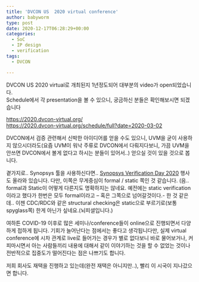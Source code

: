 ```yaml
---
title: 'DVCON US  2020 virtual conference'
author: babyworm
type: post
date: 2020-12-17T06:28:29+00:00
categories:
  - SoC
  - IP design
  - verification
tags:
  - DVCON

---
```

DVCON US 2020 virtual로 개최된지 1년정도되어 대부분의 video가 open되었습니다.<br>
Schedule에서 각 presentation을 볼 수 있으니, 궁금하신 분들은 확인해보시면 되겠습니다 

<https://2020.dvcon-virtual.org/><br>
<https://2020.dvcon-virtual.org/schedule/full?date=2020-03-02>

DVCON에서 검증 관련해서 신박한 아이디어를 얻을 수도 있으니, UVM을 굳이 사용하지 않으시더라도(요즘 UVM이 워낙 주류로 DVCON에서 다뤄지다보니, 가끔 UVM을 안쓰면 DVCON에서 볼게 없다고 하시는 분들이 있어서..) 얻으실 것이 있을 것으로 봅니다. 

곁가지로.. Synopsys 툴을 사용하신다면.. <a rel="noreferrer noopener" href="https://onlinexperiences.com/scripts/Server.nxp?LASCmd=L:0&AI=1&ShowKey=110449&LoginType=0&InitialDisplay=1&ClientBrowser=0&DisplayItem=NULL&LangLocaleID=0&SSO=1&RFR=https://onlinexperiences.com/Launch/Event.htm?ShowKey=110449&RandomValue=1607392377698&mkt_tok=eyJpIjoiWXpRMU1qWXdOMlpqTkRWaSIsInQiOiJRaHlDZktqYnpTSE9ZUW43VzlyVnRZaFFtQ2pNMXIycGhPTHJ6R1VoeG94dUhBRWtKY1lPbGNpQ0JRRkJ3eGpWaGJMeW1xZFJpWnI3MkgyK2p3SDR2Zyt0bUNIMGhQNkVnT3NwcUhzTG1kMlVHb1ZFNzRnTnhuQ3krT1UySUlyaSJ9" target="_blank">Synopsys Verification Day 2020</a> 행사도 올라와 있습니다. 다만, 이쪽은 무게중심이 formal / static 쪽인 것 같습니다. (음.. formal과 Static이 어떻게 다른지도 명확하지는 않네요. 예전에는 static verification이라고 했다가 한번은 모두 formal이라고 – 혹은 그쪽으로 넘어갈것이다.- 한 것 같은데.. 이젠 CDC/RDC와 같은 structural checking은 static으로 부르기로(보통 spyglass쪽) 한게 아닌가 싶네요.(뇌피셜입니다.) 

여하튼 COVID-19 이후로 많은 세미나/conference들이 online으로 진행되면서 다양하게 접하게 됩니다. 기회가 늘어난다는 점에서는 좋다고 생각됩니다만, 실제 virtual conference에 시차 관계로 live로 들어가는 경우가 별로 없다보니 바로 물어보거나, 커피마시면서 아는 사람들끼리 내용에 대해서 같이 이야기하는 것을 할 수 없었는 것이나 전반적으로 집중도가 떨어진다는 점은 나쁘기도 합니다. 

저희 회사도 재택을 진행하고 있는데(완전 재택은 아니지만..), 빨리 이 시국이 지나갔으면 합니다.